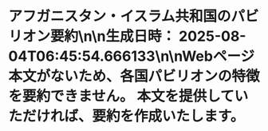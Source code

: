 # アフガニスタン・イスラム共和国のパビリオン要約\n\n**生成日時：** 2025-08-04T06:45:54.666133\n\nWebページ本文がないため、各国パビリオンの特徴を要約できません。  本文を提供していただければ、要約を作成いたします。